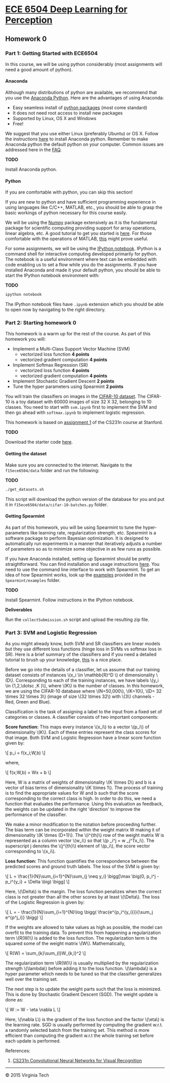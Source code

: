 # [ECE 6504 Deep Learning for Perception](https://filebox.ece.vt.edu/~f15ece6504/)

## Homework 0

### Part 1: Getting Started with ECE6504

In this course, we will be using python considerably (most assignments will need a good amount of python).

#### Anaconda

Although many distributions of python are available, we recommend that you use the [Anaconda Python](https://store.continuum.io/cshop/anaconda/). Here are the advantages of using Anaconda:

- Easy seamless install of [python packages](http://docs.continuum.io/anaconda/pkg-docs) (most come standard)
- It does not need root access to install new packages
- Supported by Linux, OS X and Windows
- Free!

We suggest that you use either Linux (preferably Ubuntu) or OS X.
Follow the instructions [here](http://docs.continuum.io/anaconda/install) to install Anaconda python.
Remember to make Anaconda python the default python on your computer.
Common issues are addressed here in the  [FAQ](http://docs.continuum.io/anaconda/faq).

**TODO**

Install Anaconda python.

#### Python
If you are comfortable with python, you can skip this section!

If you are new to python and have sufficient programming experience in using languages like C/C++, MATLAB, etc., you should be able to grasp the basic workings of python necessary for this course easily.

We will be using the [Numpy](http://www.numpy.org/) package extensively as it is the fundamental package for scientific computing providing support for array operations, linear algebra, etc. A good tutorial to get you started is [here](http://cs231n.github.io/python-numpy-tutorial/). For those comfortable with the operations of MATLAB, [this](http://sebastianraschka.com/Articles/2014_matlab_vs_numpy.html) might prove useful.

For some assignments, we will be using the [IPython notebook](http://ipython.org/notebook.html). IPython is a command shell for interactive computing developed primarily for python. The notebook is a useful environment where text can be embedded with code enabling us to set a flow while you do the assignments.
If you have installed Anaconda and made it your default python, you should be able to start the IPython notebook environment with:

**TODO**

```sh
ipython notebook
```

The IPython notebook files have `.ipynb` extension which you should be able to open now by navigating to the right directory.

### Part 2: Starting homework 0

This homework is a warm up for the rest of the course. As part of this homework you will:

- Implement a Multi-Class Support Vector Machine (SVM)
    - vectorized loss function **4 points**
    - vectorized gradient computation **4 points**
- Implement Softmax Regression (SR)
    - vectorized loss function **4 points**
    - vectorized gradient computation **4 points**
- Implement Stochastic Gradient Descent **2 points**
- Tune the hyper parameters using Spearmint **2 points**

You will train the classifiers on images in the [CIFAR-10 dataset](http://www.cs.toronto.edu/~kriz/cifar.html). The CIFAR-10 is a toy dataset with 60000 images of size 32 X 32, belonging to 10 classes. You need to start with `svm.ipynb` first to implement the SVM and then go ahead with `softmax.ipynb` to implement logistic regression.

This homework is based on [assignment 1](http://cs231n.github.io/assignment1/) of the CS231n course at Stanford.

**TODO**

Download the starter code [here](https://github.com/batra-mlp-lab/VT-F15-ECE6504-HW0/archive/1.0.zip).

#### Getting the dataset

Make sure you are connected to the internet. Navigate to the `f15ece6504/data` folder and run the following:

**TODO**

```sh
./get_datasets.sh
```

This script will download the python version of the database for you and put it in `f15ece6504/data/cifar-10-batches.py` folder.

#### Getting Spearmint

As part of this homework, you will be using Spearmint to tune the hyper-parameters like learning rate, regularization strength, etc. Spearmint is a software package to perform Bayesian optimization. It is designed to automatically run experiments in a manner that iteratively adjusts a number of parameters so as to minimize some objective in as few runs as possible.

If you have Anaconda installed, setting up Spearmint should be pretty straightforward. You can find installation and usage instructions [here](https://github.com/HIPS/Spearmint). You need to use the command line interface to work with Spearmint. To get an idea of how Spearmint works, look up the [examples](https://github.com/HIPS/Spearmint/tree/master/examples/simple) provided in the `Spearmint/examples` folder.

**TODO**

Install Spearmint. Follow instructions in the IPython notebook.

**Deliverables**

Run the `collectSubmission.sh` script and upload the resulting zip file.

### Part 3: SVM and Logistic Regression

As you might already know, both SVM and SR classifiers are linear models but they use different loss functions (hinge loss in SVMs vs softmax loss in SR). Here is a brief summary of the classifiers and if you need a detailed tutorial to brush up your knowledge, [this](http://cs231n.github.io/linear-classify/) is a nice place.

Before we go into the details of a classifier, let us assume that our training dataset consists of instances \\(x\_i \in \mathbb{R}^D \\) of dimensionality \\(D\\). Corresponding to each of the training instances,
we have labels \\(y\_i \in \{1,2,\dotsc ,K \}\\), where \\(K\\) is the number of classes. In this homework, we are using the CIFAR-10 database where \\(N=50,000\\), \\(K=10\\), \\(D= 32 \times 32 \times 3\\) (image of size  \\(32 \times 32\\) with \\(3\\) channels - Red, Green and Blue).

Classification is the task of assigning a label to the input from a fixed set of categories or classes. A classifier consists of two important components:

**Score function:** This maps every instance \\(x_i\\) to a vector \\(p\_i\\) of dimensionality \\(K\\). Each of these entries represent the class scores for that image. Both SVM and Logistic Regression have a linear score function given by:

\\[ p\_i = f(x\_i;W,b) \\]

where,

\\[ f(x;W,b) = Wx + b \\]

Here, W is a matrix of weights of dimensionality \\(K \times D\\) and b is a vector of bias terms of dimensionality \\(K \times 1\\). The process of training is to find the appropriate values for W and b such that the score corresponding to the correct class is high. In order to do this, we need a function that evaluates the performance. Using this evaluation as feedback, the weights can be updated in the right 'direction' to improve the performance of the classifier.

We make a minor modification to the notation before proceeding further. The bias term can be incorporated within the weight matrix W making it of dimensionality \\(K \times (D+1)\\). The \\(i^{th}\\) row of the weight matrix W is represented as a column vector \\(w\_i\\) so that \\(p \_i^j = w \_j^Tx\_i\\). The superscript j denotes the \\(j^{th}\\) element of \\(p\_i\\), the score vector corresponding to \\(x\_i\\).

**Loss function:** This function quantifies the correspondence between the predicted scores and ground truth labels.
The loss of the SVM is given by:

\\[ L = \frac{1}{N}\sum\_{i=1}^{N}\sum\_{j \neq y\_i} \bigg[\max \big(0, p\_i^j - p\_i^{y\_i} + \Delta \big) \bigg] \\]

Here, \\(\Delta\\) is the margin. The loss function penalizes when the correct class is not greater than all the other scores by at least \\(\Delta\\).
The loss of the Logistic Regression is given by:

\\[ L = - \frac{1}{N}\sum\_{i=1}^{N}\log \bigg( \frac{e^{p\_i^{y\_i}}}{\sum\_j e^{p^j\_i}} \bigg) \\]

If the weights are allowed to take values as high as possible, the model can overfit to the training data. To prevent this from happening a regularization term \\(R(W)\\) is added to the loss function. The regularization term is the squared some of the weight matrix \\(W\\). Mathematically,

\\[ R(W) = \sum\_{k}\sum\_{l}W\_{k,l}^2 \\]

The regularization term \\(R(W)\\) is usually multiplied by the regularization strength \\(\lambda\\) before adding it to the loss function. \\(\lambda\\) is a hyper parameter which needs to be tuned so that the classifier generalizes well over the training set.

The next step is to update the weight parts such that the loss is minimized. This is done by Stochastic Gradient Descent (SGD). The weight update is done as:

\\[ W := W - \eta \nabla L \\]

Here, \\(\nabla L\\) is the gradient of the loss function and the factor \\(\eta\\) is the learning rate. SGD is usually performed by computing the gradient w.r.t. a randomly selected batch from the training set.
This method is more efficient than computing the gradient w.r.t the whole training set before each update is performed.

References:

1. [CS231n Convolutional Neural Networks for Visual Recognition](http://cs231n.stanford.edu)

---

&#169; 2015 Virginia Tech


